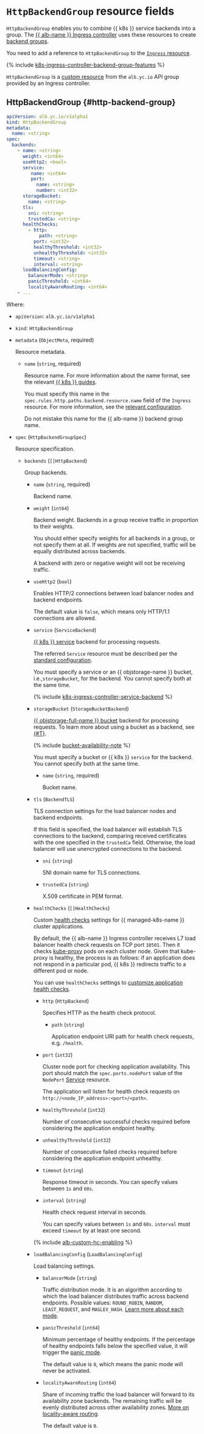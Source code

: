 # `HttpBackendGroup` resource fields

`HttpBackendGroup` enables you to combine {{ k8s }} service backends into a group. The [{{ alb-name }} Ingress controller](../../../application-load-balancer/tools/k8s-ingress-controller/index.md) uses these resources to create [backend groups](../../../application-load-balancer/concepts/backend-group.md).

You need to add a reference to `HttpBackendGroup` to the [`Ingress` resource](../../../application-load-balancer/k8s-ref/ingress.md).

{% include [k8s-ingress-controller-backend-group-features](../../application-load-balancer/k8s-ingress-controller-backend-group-features.md) %}

`HttpBackendGroup` is a [custom resource](https://kubernetes.io/docs/concepts/extend-kubernetes/api-extension/custom-resources/) from the `alb.yc.io` API group provided by an Ingress controller.

## HttpBackendGroup {#http-backend-group}

```yaml
apiVersion: alb.yc.io/v1alpha1
kind: HttpBackendGroup
metadata:
  name: <string>
spec:
  backends:
    - name: <string>
      weight: <int64>
      useHttp2: <bool>
      service:
         name: <int64>
         port:
           name: <string>
           number: <int32>
      storageBucket:
        name: <string>
      tls:
        sni: <string>
        trustedCa: <string>
      healthChecks:
        - http:
            path: <string>
          port: <int32>
          healthyThreshold: <int32>
          unhealthyThreshold: <int32>
          timeout: <string>
          interval: <string>
      loadBalancingConfig:
        balancerMode: <string>
        panicThreshold: <int64>
        localityAwareRouting: <int64>
    - ...
```

Where:

* `apiVersion`: `alb.yc.io/v1alpha1`
* `kind`: `HttpBackendGroup`
* `metadata` (`ObjectMeta`, required)
  
  Resource metadata.

  * `name` (`string`, required)

    Resource name. For more information about the name format, see the relevant [{{ k8s }} guides](https://kubernetes.io/docs/concepts/overview/working-with-objects/names/#names).
  
    You must specify this name in the `spec.rules.http.paths.backend.resource.name` field of the `Ingress` resource. For more information, see the [relevant configuration](../../../application-load-balancer/k8s-ref/ingress.md).

    Do not mistake this name for the {{ alb-name }} backend group name.

* `spec` (`HttpBackendGroupSpec`)

  Resource specification.
  
  * `backends` (`[]HttpBackend`)
  
    Group backends.
    
    * `name` (`string`, required)
    
      Backend name.
    
    * `weight` (`int64`)

      Backend weight. Backends in a group receive traffic in proportion to their weights.

      You should either specify weights for all backends in a group, or not specify them at all. If weights are not specified, traffic will be equally distributed across backends.

      A backend with zero or negative weight will not be receiving traffic.
    
    * `useHttp2` (`bool`)
    
      Enables HTTP/2 connections between load balancer nodes and backend endpoints.

      The default value is `false`, which means only HTTP/1.1 connections are allowed.

    * `service` (`ServiceBackend`)

      [{{ k8s }} service](../../../managed-kubernetes/concepts/index.md#service) backend for processing requests.

      The referred `Service` resource must be described per the [standard configuration](../../../application-load-balancer/k8s-ref/service-for-ingress.md).

      You must specify a service or an {{ objstorage-name }} bucket, i.e.,`storageBucket`, for the backend. You cannot specify both at the same time.

      {% include [k8s-ingress-controller-service-backend](../../application-load-balancer/k8s-ingress-controller-service-backend.md) %}
        
    * `storageBucket` (`StorageBucketBackend`)

      [{{ objstorage-full-name }} bucket](../../../storage/concepts/bucket.md) backend for processing requests. To learn more about using a bucket as a backend, see [{#T}](../../../application-load-balancer/concepts/backend-group.md#types).

      {% include [bucket-availability-note](../../../application-load-balancer/_includes_service/bucket-availability-note.md) %}

      You must specify a bucket or {{ k8s }} `service` for the backend. You cannot specify both at the same time.
      
      * `name` (`string`, required)
      
        Bucket name.
        
    * `tls` (`BackendTLS`)
    
      TLS connection settings for the load balancer nodes and backend endpoints.
    
      If this field is specified, the load balancer will establish TLS connections to the backend, comparing received certificates with the one specified in the `trustedCa` field. Otherwise, the load balancer will use unencrypted connections to the backend.
        
      * `sni` (`string`)
      
        SNI domain name for TLS connections.
      
      * `trustedCa` (`string`)
      
        X.509 certificate in PEM format.

    * `healthChecks` (`[]HealthChecks`)

      Custom [health checks](../../../application-load-balancer/concepts/backend-group.md#health-checks) settings for {{ managed-k8s-name }} cluster applications.

      By default, the {{ alb-name }} Ingress controller receives L7 load balancer health check requests on TCP port `10501`. Then it checks [kube-proxy](https://kubernetes.io/docs/reference/command-line-tools-reference/kube-proxy/) pods on each cluster node. Given that kube-proxy is healthy, the process is as follows: if an application does not respond in a particular pod, {{ k8s }} redirects traffic to a different pod or node.
      
      You can use `healthChecks` settings to [customize application health checks](../../../managed-kubernetes/tutorials/custom-health-checks.md).

      * `http` (`HttpBackend`)

        Specifies HTTP as the health check protocol.

        * `path` (`string`)

          Application endpoint URI path for health check requests, e.g. `/health`.

      * `port` (`int32`)

        Cluster node port for checking application availability. This port should match the `spec.ports.nodePort` value of the `NodePort` [Service](../../../application-load-balancer/k8s-ref/service-for-ingress.md) resource.

        The application will listen for health check requests on `http://<node_IP_address>:<port>/<path>`.

      * `healthyThreshold` (`int32`)

        Number of consecutive successful checks required before considering the application endpoint healthy.

      * `unhealthyThreshold` (`int32`)

        Number of consecutive failed checks required before considering the application endpoint unhealthy.

      * `timeout` (`string`)

        Response timeout in seconds. You can specify values between `1s` and `60s`.

      * `interval` (`string`)

        Health check request interval in seconds.

        You can specify values between `1s` and `60s`. `interval` must exceed `timeout` by at least one second.

      {% include [alb-custom-hc-enabling](../../../_includes/managed-kubernetes/alb-custom-hc-enabling.md) %}

    * `loadBalancingConfig` (`LoadBalancingConfig`)

      Load balancing settings.

      * `balancerMode` (`string`)

        Traffic distribution mode. It is an algorithm according to which the load balancer distributes traffic across backend endpoints. Possible values: `ROUND_ROBIN`, `RANDOM`, `LEAST_REQUEST`, and `MAGLEV_HASH`. [Learn more about each mode](../../../application-load-balancer/concepts/backend-group.md#balancing-mode).

      * `panicThreshold` (`int64`)

        Minimum percentage of healthy endpoints. If the percentage of healthy endpoints falls below the specified value, it will trigger the [panic mode](../../../application-load-balancer/concepts/backend-group.md#panic-mode).

        The default value is `0`, which means the panic mode will never be activated.

      * `localityAwareRouting` (`int64`)

        Share of incoming traffic the load balancer will forward to its availability zone backends. The remaining traffic will be evenly distributed across other availability zones. [More on locality-aware routing](../../../application-load-balancer/concepts/backend-group.md#locality).

        The default value is `0`.




